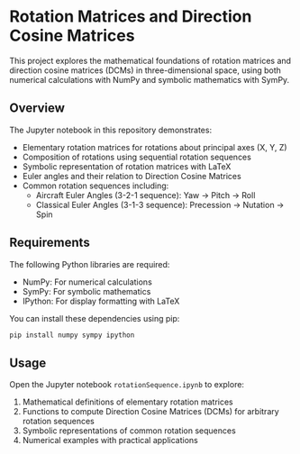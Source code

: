 # Rotation Matrices and Direction Cosine Matrices

This project explores the mathematical foundations of rotation matrices and direction cosine matrices (DCMs) in three-dimensional space, using both numerical calculations with NumPy and symbolic mathematics with SymPy.

## Overview

The Jupyter notebook in this repository demonstrates:

- Elementary rotation matrices for rotations about principal axes (X, Y, Z)
- Composition of rotations using sequential rotation sequences
- Symbolic representation of rotation matrices with LaTeX
- Euler angles and their relation to Direction Cosine Matrices
- Common rotation sequences including:
  - Aircraft Euler Angles (3-2-1 sequence): Yaw → Pitch → Roll
  - Classical Euler Angles (3-1-3 sequence): Precession → Nutation → Spin

## Requirements

The following Python libraries are required:

- NumPy: For numerical calculations
- SymPy: For symbolic mathematics
- IPython: For display formatting with LaTeX

You can install these dependencies using pip:

```bash
pip install numpy sympy ipython
```

## Usage

Open the Jupyter notebook `rotationSequence.ipynb` to explore:

1. Mathematical definitions of elementary rotation matrices
2. Functions to compute Direction Cosine Matrices (DCMs) for arbitrary rotation sequences
3. Symbolic representations of common rotation sequences
4. Numerical examples with practical applications
